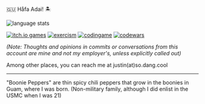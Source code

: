 🇬🇺 Håfa Adai! 🏝

![language stats](https://github-readme-stats.vercel.app/api/top-langs/?username=booniepepper&langs_count=50&layout=compact&theme=gruvbox&show_icons=true)

[![itch.io games](https://www.shields.io/badge/itch.io-game_maker-blue)](https://booniepepper.itch.io/)
[![exercism](https://www.shields.io/badge/exercism-track_maker-white)](https://exercism.org/profiles/booniepepper)
[![codingame](https://www.shields.io/badge/codingame-code_clasher-yellow)](https://www.codingame.com/profile/6d3505ec54f313b24ce201c6575a0d9c5101104)
[![codewars](https://www.codewars.com/users/booniepepper/badges/micro)](https://www.codewars.com/users/booniepepper)

_(Note: Thoughts and opinions in commits or conversations from this account are _mine_ and not my employer's, unless explicitly called out)_

Among other places, you can reach me at justin(at)so.dang.cool

---

"Boonie Peppers" are thin spicy chili peppers that grow in the boonies in Guam, where I was born. (Non-military family, although I did enlist in the USMC when I was 21)
